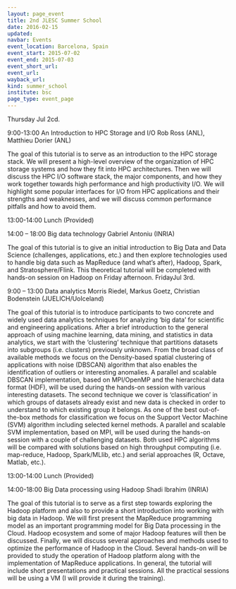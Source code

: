 ```yaml
---
layout: page_event
title: 2nd JLESC Summer School
date: 2016-02-15
updated:
navbar: Events
event_location: Barcelona, Spain
event_start: 2015-07-02
event_end: 2015-07-03
event_short_url:
event_url:
wayback_url:
kind: summer_school
institute: bsc
page_type: event_page
---
```


Thursday Jul 2cd.

9:00-13:00 An Introduction to HPC Storage and I/O
Rob Ross (ANL), Matthieu Dorier (ANL)

The goal of this tutorial is to serve as an introduction to the HPC storage stack. We will present a high-level overview of the organization of HPC storage systems and how they fit into HPC architectures. Then we will discuss the HPC I/O software stack, the major components, and how they work together towards high performance and high productivity I/O. We will highlight some popular interfaces for I/O from HPC applications and their strengths and weaknesses, and we will discuss common performance pitfalls and how to avoid them.

13:00-14:00 Lunch (Provided)

14:00 – 18:00 Big data technology
Gabriel Antoniu (INRIA)

The goal of this tutorial is to give an initial introduction to Big Data and Data Science (challenges, applications, etc.) and then explore technologies used to handle big data such as MapReduce (and what’s after), Hadoop, Spark, and Stratosphere/Flink. This theoretical tutorial will be completed with hands-on session on Hadoop on Friday afternoon.
FridayJul 3rd.

9:00 – 13:00 Data analytics
Morris Riedel, Markus Goetz, Christian Bodenstein (JUELICH/UoIceland)

The goal of this tutorial is to introduce participants to two concrete and widely used data analytics techniques for analyzing ‘big data’ for scientific and engineering applications. After a brief introduction to the general approach of using machine learning, data mining, and statistics in data analytics, we start with the ‘clustering’ technique that partitions datasets into subgroups (i.e. clusters) previously unknown. From the broad class of available methods we focus on the Density-based spatial clustering of applications with noise (DBSCAN) algorithm that also enables the identification of outliers or interesting anomalies. A parallel and scalable DBSCAN implementation, based on MPI/OpenMP and the hierarchical data format (HDF), will be used during the hands-on session with various interesting datasets. The second technique we cover is ‘classification’ in which groups of datasets already exist and new data is checked in order to understand to which existing group it belongs. As one of the best out-of-the-box methods for classification we focus on the Support Vector Machine (SVM) algorithm including selected kernel methods. A parallel and scalable SVM implementation, based on MPI, will be used during the hands-on session with a couple of challenging datasets. Both used HPC algorithms will be compared with solutions based on high throughput computing (i.e. map-reduce, Hadoop, Spark/MLlib, etc.) and serial approaches (R, Octave, Matlab, etc.).

13:00-14:00 Lunch (Provided)

14:00-18:00 Big Data processing using Hadoop
Shadi Ibrahim (INRIA)

The goal of this tutorial is to serve as a first step towards exploring the Hadoop platform and also to provide a short introduction into working with big data in Hadoop. We will first present the MapReduce programming model as an important programming model for Big Data processing in the Cloud. Hadoop ecosystem and some of major Hadoop features will then be discussed. Finally, we will discuss several approaches and methods used to optimize the performance of Hadoop in the Cloud. Several hands-on will be provided to study the operation of Hadoop platform along with the implementation of MapReduce applications. In general, the tutorial will include short presentations and practical sessions. All the practical sessions will be using a VM (I will provide it during the training).